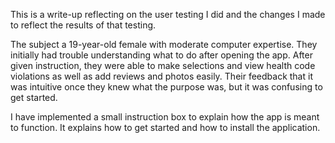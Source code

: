 This is a write-up reflecting on the user testing I did and the changes I made to reflect the results of that testing.

The subject a 19-year-old female with moderate computer expertise. They initially had trouble understanding what to do after opening the app.
After given instruction, they were able to make selections and view health code violations as well as add reviews and photos easily.
Their feedback that it was intuitive once they knew what the purpose was, but it was confusing to get started.

I have implemented a small instruction box to explain how the app is meant to function. It explains how to get started
and how to install the application.